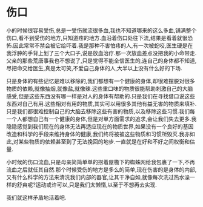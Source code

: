 # 伤口

小的时候很容易受伤,总是一受伤就流很多血,我也不知道哪来的这么多血,铺满整个伤口,看不到受伤的地方,只知道疼的地方.血沿着伤口处往下流,结果是看着就很恐怖.因此常常不禁会被它给吓着.我是那种不害怕疼的人,有一次被蛇咬,医生硬是在我浮肿的手背上划了三个大口子,说是放血治疗.那一次放血差点没把我的小命带走.父亲的那些荒唐事我也不想说了,只是觉得不能全信医生的,连自己的身体都不知道,尽把命交给医生,真是太可笑,不爱自己身体的人,大半以上没有什么好的下场.

只是身体的有些记忆是难以移除的,我们都想有一个健康的身体,却很难摆脱对很多物质的依赖,就像抽烟,就像盐,就像辣.这些重口味的物质很能帮助刺激自己的大脑感受,但是这些东西没有哪一样是对人的身体有帮助的.只是我们在寻找借口说这些东西对自己有用.这些相对有用的物质,其实可以用很多其他有益无害的物质来填补.只是我们都很难控制自己的大脑去移除这些有害的物质,以及移除这些习惯.我们每一个人都想自己有一个健康的身体,但是对单方面需求的追求,会让我们失去更多.我隐隐感觉到我们现在的身体无法再适应现在的物质世界,如果没有一个良好的基因改造和科学的手段来维持身体的健康,我们终将被被这些物质和习惯所毁灭.我亦如此,对某些物质的依赖甚至到了无法挽回的地步.一直就是在好和不好之间权衡和估量.

小时候的伤口流血,只是母亲简简单单的捞着屋檐下的蜘蛛网给我包裹了一下,不再流血之后就任其自然.那个时候受伤的地方是多么的简单,现在伤害的是身体的内部,又有什么科学的方法来清洗我们内部的器官,让其干净自如,就像每次洗过热水澡一样的舒爽呢?运动或许可以,只是我们太懒惰,以至于不想再去实现.

我们就这样矛盾地活着吧.

